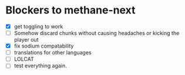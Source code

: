 # Blockers to methane-next

- [x] get toggling to work <br>
- [ ] Somehow discard chunks without causing headaches or kicking the player out <br>
- [x] fix sodium compatability <br>
- [ ] translations for other languages
- [ ] LOLCAT
- [ ] test everything again. <br>
